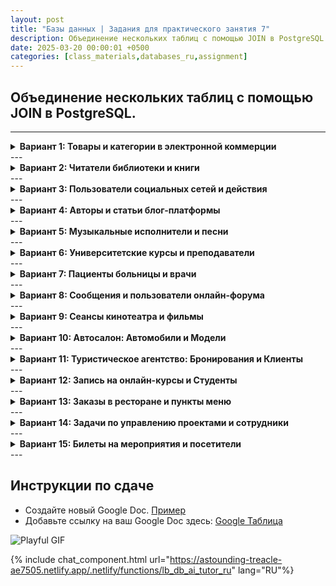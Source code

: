 ```yaml
---
layout: post
title: "Базы данных | Задания для практического занятия 7"
description: Объединение нескольких таблиц с помощью JOIN в PostgreSQL.
date: 2025-03-20 00:00:01 +0500
categories: [class_materials,databases_ru,assignment]
---
```


## Объединение нескольких таблиц с помощью JOIN в PostgreSQL.

---
<details markdown="1">
<summary><strong>Вариант 1: Товары и категории в электронной коммерции</strong></summary>

**Сценарий:** Упрощенная система электронной коммерции должна категоризировать товары.

**Схема базы данных:**

**Таблицы:** `products` (товары), `categories` (категории)

```sql
CREATE TABLE categories (
    category_id SERIAL PRIMARY KEY,
    category_name VARCHAR(50) NOT NULL UNIQUE,
    description TEXT
);

CREATE TABLE products (
    product_id SERIAL PRIMARY KEY,
    product_name VARCHAR(100) NOT NULL,
    price DECIMAL(10, 2),
    category_id INTEGER REFERENCES categories(category_id)
);
```

**Пример данных:**

```sql
INSERT INTO categories (category_name, description) VALUES
('Electronics', 'Electronic devices and gadgets'),  -- Электроника, Электронные устройства и гаджеты
('Books', 'Literary works and publications'), -- Книги, Литературные произведения и публикации
('Clothing', 'Apparel and fashion items'), -- Одежда, Предметы одежды и модные товары
('Home Goods', 'Items for household use'); -- Товары для дома, Предметы для домашнего использования

INSERT INTO products (product_name, price, category_id) VALUES
('Laptop', 1200.00, 1), -- Ноутбук
('Smartphone', 800.00, 1), -- Смартфон
('T-Shirt', 25.00, 3), -- Футболка
('Novel - Mystery', 15.00, 2), -- Роман - Детектив
('Cookbook', 20.00, 2), -- Кулинарная книга
('Jeans', 60.00, 3), -- Джинсы
('Coffee Maker', 45.00, 4), -- Кофеварка
('Tablet', 300.00, 1), -- Планшет
('Pillow', 25.00, 4); -- Подушка
```

**Задания:**

1.  Используя `INNER JOIN`, выведите названия товаров и соответствующие им названия категорий.
2.  Используя `LEFT JOIN`, покажите все категории и названия товаров в каждой категории. Если в категории нет товаров, название товара должно быть `NULL`.
3.  Используя `RIGHT JOIN`, выведите все товары и названия их категорий.  Подумайте, есть ли здесь отличие от `INNER JOIN`, и объясните, почему да или почему нет.
4.  Используя `FULL OUTER JOIN`, объедините категории и товары. Проанализируйте результат и объясните, что этот тип соединения подчеркивает в данном контексте.
5.  Используя `CROSS JOIN`, сгенерируйте все комбинации категорий и товаров.  Объясните сценарий, в котором `CROSS JOIN` мог бы быть полезен здесь.
6.  Используя `INNER JOIN` с предложением `WHERE`, найдите названия и цены товаров в категории 'Electronics' (Электроника).
7.  Используя `LEFT JOIN` и предложение `WHERE`, покажите все категории и названия товаров, но только для товаров, цена которых превышает 50 долларов. Если в категории нет таких товаров, покажите `NULL`.
8.  Используя `INNER JOIN`, найдите названия товаров и названия категорий, упорядочив результат по цене товара в порядке убывания.
9.  Используя `LEFT JOIN`, подсчитайте количество товаров в каждой категории. Отобразите название категории и количество. (Подсказка: вам может потребоваться использовать агрегатные функции и `GROUP BY` после соединения).
10. Используя `RIGHT JOIN`, выведите список всех товаров и названий их категорий, включая товары, которые могут быть не назначены ни одной категории (предполагая, что вы добавите такие данные). Если у товара нет категории, укажите название категории как 'Uncategorized' (Некатегоризированный). (Для этой задачи вам может потребоваться немного изменить данные, чтобы включить товар без категории, чтобы `RIGHT JOIN` явно отличался от `INNER JOIN`).
</details>
---
<details markdown="1">
<summary><strong>Вариант 2: Читатели библиотеки и книги</strong></summary>

**Сценарий:** Библиотечная система отслеживает читателей и книги, которые им интересны (список желаний).

**Схема базы данных:**

**Таблицы:** `patrons` (читатели), `wishlist_books` (список желаемых книг)

```sql
CREATE TABLE patrons (
    patron_id SERIAL PRIMARY KEY,
    patron_name VARCHAR(100) NOT NULL,
    library_card_number VARCHAR(20) UNIQUE,
    city VARCHAR(50)
);

CREATE TABLE wishlist_books (
    wishlist_id SERIAL PRIMARY KEY,
    patron_id INTEGER REFERENCES patrons(patron_id),
    book_title VARCHAR(150) NOT NULL,
    author VARCHAR(100)
);
```

**Пример данных:**

```sql
INSERT INTO patrons (patron_name, library_card_number, city) VALUES
('Alice Reader', 'LC123', 'New York'), -- Алиса Ридер
('Bob PageTurner', 'LC456', 'Los Angeles'), -- Боб ПейджТёрнер
('Charlie Bookworm', 'LC789', 'Chicago'), -- Чарли Букворм
('Diana LibraryFan', 'LC101', 'Houston'), -- Диана ЛайбрариФан
('Eve Novelist', 'LC112', 'New York'), -- Ева Новелист
('Frank Fictional', 'LC131', 'Los Angeles'); -- Фрэнк Фикшнал

INSERT INTO wishlist_books (patron_id, book_title, author) VALUES
(1, 'The Secret Garden', 'Frances Hodgson Burnett'), -- Таинственный сад
(2, 'Pride and Prejudice', 'Jane Austen'), -- Гордость и предубеждение
(1, 'To Kill a Mockingbird', 'Harper Lee'), -- Убить пересмешника
(3, '1984', 'George Orwell'), -- 1984
(4, 'The Great Gatsby', 'F. Scott Fitzgerald'), -- Великий Гэтсби
(2, 'Jane Eyre', 'Charlotte Brontë'), -- Джейн Эйр
(5, 'Moby Dick', 'Herman Melville'), -- Моби Дик
(6, 'Little Women', 'Louisa May Alcott'); -- Маленькие женщины
```

**Задания:**

1.  Используя `INNER JOIN`, получите список имен читателей и названий книг в их списках желаний.
2.  Используя `LEFT JOIN`, покажите всех читателей и названия книг в их списках желаний. Если у читателя нет книг в списке желаний, название книги должно быть `NULL`.
3.  Используя `RIGHT JOIN`, выведите все книги из списка желаний и имена читателей, которые их пожелали. Есть ли в этом случае практическая разница с `INNER JOIN`? Объясните.
4.  Используя `FULL OUTER JOIN`, объедините читателей и книги из списка желаний. Проанализируйте результат и то, что он представляет.
5.  Используя `CROSS JOIN`, сгенерируйте все комбинации читателей и книг из списка желаний.  Обсудите потенциальные варианты использования `CROSS JOIN` в контексте списка желаний библиотеки.
6.  Используя `INNER JOIN` с предложением `WHERE`, найдите имена читателей и названия книг для книг в списке желаний, автором которых является 'Jane Austen' (Джейн Остин).
7.  Используя `LEFT JOIN` и предложение `WHERE`, покажите всех читателей и названия книг, но только для книг, название которых начинается с 'The' (предлог "The"). Если у читателя нет таких книг, покажите `NULL`.
8.  Используя `INNER JOIN`, найдите имена читателей и названия книг в списке желаний, упорядочив результат по имени читателя в алфавитном порядке.
9.  Используя `LEFT JOIN`, подсчитайте, сколько книг находится в списке желаний каждого читателя. Отобразите имя читателя и количество.
10. Используя `RIGHT JOIN`, выведите список всех книг из списка желаний и имена читателей, включая записи списка желаний, которые могут не иметь соответствующего читателя (предполагая несогласованность данных). Если у книги в списке желаний нет читателя, укажите имя читателя как 'Unknown Patron' (Неизвестный читатель). (Для этой задачи вам может потребоваться немного изменить данные, чтобы включить книгу из списка желаний с несуществующим patron_id, чтобы `RIGHT JOIN` был явно другим).
</details>
---
<details markdown="1">
<summary><strong>Вариант 3: Пользователи социальных сетей и действия</strong></summary>

**Сценарий:** Упрощенная платформа социальных сетей отслеживает пользователей и их действия (лайки).

**Схема базы данных:**

**Таблицы:** `users` (пользователи), `activities` (действия)

```sql
CREATE TABLE users (
    user_id SERIAL PRIMARY KEY,
    username VARCHAR(50) NOT NULL UNIQUE,
    city VARCHAR(50)
);

CREATE TABLE activities (
    activity_id SERIAL PRIMARY KEY,
    user_id INTEGER REFERENCES users(user_id),
    activity_type VARCHAR(50) NOT NULL, -- например, 'post_like', 'comment', 'follow'
    activity_timestamp TIMESTAMP WITHOUT TIME ZONE DEFAULT CURRENT_TIMESTAMP
);
```

**Пример данных:**

```sql
INSERT INTO users (username, city) VALUES
('NetizenNick', 'London'), -- НетизенНик
('SocialSam', 'Paris'), -- СошиалСэм
('OnlineOlivia', 'New York'), -- ОнлайнОливия
('DigitalDan', 'London'), -- ДиджиталДэн
('TechTina', 'San Francisco'), -- ТекТина
('GlobalGreg', 'Tokyo'); -- ГлобалГрег

INSERT INTO activities (user_id, activity_type) VALUES
(1, 'post_like'), -- лайк поста
(2, 'comment'), -- комментарий
(1, 'follow'), -- подписка
(3, 'post_like'), -- лайк поста
(4, 'post_like'), -- лайк поста
(2, 'follow'), -- подписка
(5, 'comment'), -- комментарий
(6, 'post_like'), -- лайк поста
(3, 'follow'); -- подписка
```

**Задания:**

1.  Используя `INNER JOIN`, получите имена пользователей и типы их действий.
2.  Используя `LEFT JOIN`, покажите всех пользователей и типы их действий. Если у пользователя нет действий, тип действия должен быть `NULL`.
3.  Используя `RIGHT JOIN`, выведите все действия и имена пользователей, которые их совершили. Объясните, дает ли `RIGHT JOIN` здесь иную информацию, чем `INNER JOIN`.
4.  Используя `FULL OUTER JOIN`, объедините пользователей и действия. Проанализируйте результат и оцените его значимость для понимания вовлеченности пользователей.
5.  Используя `CROSS JOIN`, сгенерируйте все комбинации пользователей и действий. Обсудите потенциальный, пусть и маловероятный, вариант использования `CROSS JOIN` в анализе активности в социальных сетях.
6.  Используя `INNER JOIN` с предложением `WHERE`, найдите имена пользователей и типы действий для действий типа 'post_like' (лайк поста).
7.  Используя `LEFT JOIN` и предложение `WHERE`, покажите всех пользователей и типы действий, но только для действий, которые произошли за последние 24 часа (вам может потребоваться скорректировать пример данных или использовать функции даты). Если недавних действий нет, покажите `NULL`.
8.  Используя `INNER JOIN`, найдите имена пользователей и типы действий, упорядочив результат по имени пользователя в алфавитном порядке.
9.  Используя `LEFT JOIN`, подсчитайте количество действий для каждого пользователя. Отобразите имя пользователя и количество действий.
10. Используя `RIGHT JOIN`, выведите список всех действий и имен пользователей, включая действия, которые могут быть связаны с несуществующим пользователем (предполагая несогласованность данных). Если у действия нет пользователя, укажите имя пользователя как 'Unknown User' (Неизвестный пользователь). (Для этого вам потребуется вставить действие с несуществующим `user_id`, чтобы `RIGHT JOIN` показал отличный результат).
</details>
---
<details markdown="1">
<summary><strong>Вариант 4: Авторы и статьи блог-платформы</strong></summary>

**Сценарий:** Блог-платформе необходимо управлять авторами и их статьями.

**Схема базы данных:**

**Таблицы:** `authors` (авторы), `articles` (статьи)

```sql
CREATE TABLE authors (
    author_id SERIAL PRIMARY KEY,
    author_name VARCHAR(100) NOT NULL,
    email VARCHAR(100) UNIQUE
);

CREATE TABLE articles (
    article_id SERIAL PRIMARY KEY,
    author_id INTEGER REFERENCES authors(author_id),
    article_title VARCHAR(200) NOT NULL,
    publication_date DATE NOT NULL
);
```

**Пример данных:**

```sql
INSERT INTO authors (author_name, email) VALUES
('Jane Doe', 'jane.doe@example.com'), -- Джейн Доу
('John Smith', 'john.smith@example.com'), -- Джон Смит
('Emily White', 'emily.white@example.com'), -- Эмили Уайт
('David Green', 'david.green@example.com'), -- Дэвид Грин
('Sophia Black', 'sophia.black@example.com'), -- София Блэк
('Oliver Brown', 'oliver.brown@example.com'); -- Оливер Браун

INSERT INTO articles (author_id, article_title, publication_date) VALUES
(1, 'The Future of Technology', '2024-08-01'), -- Будущее технологий
(2, 'Cooking at Home', '2024-08-05'), -- Готовим дома
(1, 'Travel in Europe', '2024-08-10'), -- Путешествия по Европе
(3, 'Gardening Tips', '2024-08-15'), -- Советы по садоводству
(4, 'Financial Planning', '2024-08-20'), -- Финансовое планирование
(2, 'Baking Desserts', '2024-08-25'), -- Выпечка десертов
(5, 'Photography Basics', '2024-08-30'), -- Основы фотографии
(6, 'Writing a Novel', '2024-09-05'); -- Как написать роман
```

**Задания:**

1.  Используя `INNER JOIN`, получите список имен авторов и названий их статей.
2.  Используя `LEFT JOIN`, покажите всех авторов и названия их статей. Если у автора нет статей, название статьи должно быть `NULL`.
3.  Используя `RIGHT JOIN`, выведите все статьи и имена их авторов. Объясните, предоставляет ли `RIGHT JOIN` другую информацию, чем `INNER JOIN`, в этом сценарии.
4.  Используя `FULL OUTER JOIN`, объедините авторов и статьи. Проанализируйте результат и подумайте, когда `FULL OUTER JOIN` может быть полезен при управлении блогом.
5.  Используя `CROSS JOIN`, сгенерируйте все комбинации авторов и статей. Обсудите потенциальный вариант использования `CROSS JOIN` в контексте блог-платформы.
6.  Используя `INNER JOIN` с предложением `WHERE`, найдите имена авторов и названия статей, опубликованных в августе 2024 года.
7.  Используя `LEFT JOIN` и предложение `WHERE`, покажите всех авторов и названия статей, но только для статей, содержащих слово 'Cooking' (готовка). Если у автора нет таких статей, покажите NULL.
8.  Используя `INNER JOIN`, найдите имена авторов и названия статей, упорядочив результат по дате публикации в порядке возрастания.
9.  Используя `LEFT JOIN`, подсчитайте количество статей, написанных каждым автором. Отобразите имя автора и количество статей.
10. Используя `RIGHT JOIN`, выведите список всех статей и имен авторов, включая статьи, которые могут быть связаны с несуществующим автором (предполагая повреждение данных). Если у статьи нет автора, укажите имя автора как 'Unknown Author' (Неизвестный автор). (Для этого вставьте статью с несуществующим `author_id`, чтобы `RIGHT JOIN` продемонстрировал свое уникальное поведение).
</details>
---
<details markdown="1">
<summary><strong>Вариант 5: Музыкальные исполнители и песни</strong></summary>

**Сценарий:** Сервису потоковой передачи музыки необходимо управлять исполнителями и их песнями.

**Схема базы данных:**

**Таблицы:** `artists` (исполнители), `songs` (песни)

```sql
CREATE TABLE artists (
    artist_id SERIAL PRIMARY KEY,
    artist_name VARCHAR(100) NOT NULL UNIQUE,
    genre VARCHAR(50)
);

CREATE TABLE songs (
    song_id SERIAL PRIMARY KEY,
    artist_id INTEGER REFERENCES artists(artist_id),
    song_title VARCHAR(150) NOT NULL,
    duration_seconds INTEGER
);
```

**Пример данных:**

```sql
INSERT INTO artists (artist_name, genre) VALUES
('Rock Legends', 'Rock'), -- Рок-легенды
('Pop Sensation', 'Pop'), -- Поп-сенсация
('Jazz Virtuosos', 'Jazz'), -- Джазовые виртуозы
('Blues Masters', 'Blues'), -- Блюз-мастера
('Classical Harmony', 'Classical'), -- Классическая гармония
('Indie Vibes', 'Indie'); -- Инди-настроение

INSERT INTO songs (artist_id, song_title, duration_seconds) VALUES
(1, 'Stairway to Heaven', 480), -- Лестница в небеса
(2, 'Happy Tune', 240), -- Веселая мелодия
(1, 'Rock Anthem', 300), -- Рок-гимн
(3, 'Smooth Jazz', 360), -- Смус-джаз
(2, 'Pop Ballad', 270), -- Поп-баллада
(4, 'Blues Solo', 390), -- Блюзовое соло
(5, 'Symphony No. 5', 600), -- Симфония №5
(6, 'Indie Track', 210); -- Инди-трек
```

**Задания:**

1.  Используя `INNER JOIN`, получите список имен исполнителей и названий их песен.
2.  Используя `LEFT JOIN`, покажите всех исполнителей и названия их песен. Если у исполнителя нет песен, название песни должно быть `NULL`.
3.  Используя `RIGHT JOIN`, выведите все песни и имена исполнителей, которые их исполнили. Есть ли здесь практическая разница между `RIGHT JOIN` и `INNER JOIN`? Объясните.
4.  Используя `FULL OUTER JOIN`, объедините исполнителей и песни. Проанализируйте результат и подумайте, когда `FULL OUTER JOIN` может быть полезен при управлении музыкальной базой данных.
5.  Используя `CROSS JOIN`, сгенерируйте все комбинации исполнителей и песен. Обсудите потенциальный вариант использования `CROSS JOIN` в контексте сервиса потоковой передачи музыки.
6.  Используя `INNER JOIN` с предложением `WHERE`, найдите имена исполнителей и названия песен, продолжительность которых превышает 300 секунд.
7.  Используя `LEFT JOIN` и предложение `WHERE`, покажите всех исполнителей и названия песен, но только для песен в жанре 'Pop' (Вам нужно будет так же присоединить и жанр исполнителя, или же подправить схему данных). Для исполнителей без поп-песен покажите NULL.
8.  Используя `INNER JOIN`, найдите имена исполнителей и названия песен, упорядочив результат по продолжительности песни в порядке убывания.
9.  Используя `LEFT JOIN`, подсчитайте количество песен для каждого исполнителя. Отобразите имя исполнителя и количество песен.
10. Используя `RIGHT JOIN`, выведите список всех песен и имен исполнителей, включая песни, которые могут быть связаны с несуществующим исполнителем (из-за ошибки ввода данных). Если у песни нет исполнителя, укажите имя исполнителя как 'Unknown Artist' (Неизвестный исполнитель).  (Для этого вставьте песню с несуществующим `artist_id`, чтобы `RIGHT JOIN` выделил свое поведение).
</details>
---
<details markdown="1">
<summary><strong>Вариант 6: Университетские курсы и преподаватели</strong></summary>

**Сценарий:** Базе данных университета необходимо управлять курсами и преподавателями, которые их ведут.

**Схема базы данных:**

**Таблицы:** `instructors` (преподаватели), `courses` (курсы)

```sql
CREATE TABLE instructors (
    instructor_id SERIAL PRIMARY KEY,
    instructor_name VARCHAR(100) NOT NULL,
    department VARCHAR(100)
);

CREATE TABLE courses (
    course_id SERIAL PRIMARY KEY,
    course_name VARCHAR(150) NOT NULL,
    credits INTEGER,
    instructor_id INTEGER REFERENCES instructors(instructor_id)
);
```

**Пример данных:**

```sql
INSERT INTO instructors (instructor_name, department) VALUES
('Dr. Smith', 'Computer Science'), -- Др. Смит, Информатика
('Prof. Jones', 'Mathematics'), -- Проф. Джонс, Математика
('Dr. Williams', 'Physics'), -- Др. Уильямс, Физика
('Prof. Brown', 'History'), -- Проф. Браун, История
('Dr. Davis', 'English'), -- Др. Дэвис, Английский язык
('Prof. Miller', 'Biology'); -- Проф. Миллер, Биология

INSERT INTO courses (course_name, credits, instructor_id) VALUES
('Intro to CS', 3, 1), -- Введение в информатику
('Calculus II', 4, 2), -- Математический анализ II
('Quantum Physics', 3, 3), -- Квантовая физика
('American History', 3, 4), -- История Америки
('Shakespearean Lit', 3, 5), -- Литература Шекспира
('Genetics 101', 4, 6), -- Генетика 101
('Data Structures', 4, 1), -- Структуры данных
('Linear Algebra', 3, 2); -- Линейная алгебра
```

**Задания:**

1.  Используя `INNER JOIN`, получите список имен преподавателей и названия курсов, которые они ведут.
2.  Используя `LEFT JOIN`, покажите всех преподавателей и названия курсов, которые они ведут. Если преподаватель не ведет никаких курсов, название курса должно быть `NULL`.
3.  Используя `RIGHT JOIN`, выведите все курсы и имена преподавателей, которые их ведут. Объясните, показывает ли `RIGHT JOIN` другую информацию, чем `INNER JOIN`, здесь.
4.  Используя `FULL OUTER JOIN`, объедините преподавателей и курсы. Проанализируйте результат и подумайте, когда `FULL OUTER JOIN` может быть полезен при управлении университетскими курсами.
5.  Используя `CROSS JOIN`, сгенерируйте все комбинации преподавателей и курсов. Обсудите потенциальный, пусть и нереалистичный, вариант использования `CROSS JOIN` в университетском контексте.
6.  Используя `INNER JOIN` с предложением `WHERE`, найдите имена преподавателей и названия курсов для курсов с 4 кредитами.
7.  Используя `LEFT JOIN` и предложение `WHERE`, покажите всех преподавателей и названия курсов, но только для курсов, предлагаемых на кафедре 'Mathematics' (Математика) (вам может потребоваться присоединить кафедру преподавателя или изменить схему).  Для преподавателей не с кафедры математики покажите NULL.
8.  Используя `INNER JOIN`, найдите имена преподавателей и названия курсов, упорядочив результат по количеству кредитов курса в порядке убывания.
9.  Используя `LEFT JOIN`, подсчитайте количество курсов, которые ведет каждый преподаватель. Отобразите имя преподавателя и количество курсов.
10. Используя `RIGHT JOIN`, выведите список всех курсов и имен преподавателей, включая курсы, которые могут быть связаны с несуществующим преподавателем (из-за ошибки в базе данных). Если у курса нет преподавателя, укажите имя преподавателя как 'Unassigned Instructor' (Неназначенный преподаватель). (Для этого вставьте курс с несуществующим `instructor_id`, чтобы `RIGHT JOIN` продемонстрировал свою функцию).
</details>
---
<details markdown="1">
<summary><strong>Вариант 7: Пациенты больницы и врачи</strong></summary>

**Сценарий:** База данных больницы отслеживает пациентов и назначенных им врачей.

**Схема базы данных:**

**Таблицы:** `doctors` (врачи), `patients` (пациенты)

```sql
CREATE TABLE doctors (
    doctor_id SERIAL PRIMARY KEY,
    doctor_name VARCHAR(100) NOT NULL,
    specialization VARCHAR(50)
);

CREATE TABLE patients (
    patient_id SERIAL PRIMARY KEY,
    patient_name VARCHAR(100) NOT NULL,
    diagnosis VARCHAR(100),
    doctor_id INTEGER REFERENCES doctors(doctor_id)
);
```

**Пример данных:**

```sql
INSERT INTO doctors (doctor_name, specialization) VALUES
('Dr. Aisha Khan', 'Cardiology'), -- Доктор Аиша Хан, Кардиология
('Dr. Ben Carter', 'Oncology'), -- Доктор Бен Картер, Онкология
('Dr. Chloe Davis', 'Pediatrics'), -- Доктор Хлоя Дэвис, Педиатрия
('Dr. David Lee', 'Neurology'), -- Доктор Дэвид Ли, Неврология
('Dr. Emily Foster', 'Dermatology'), -- Доктор Эмили Фостер, Дерматология
('Dr. Frank Green', 'Orthopedics'); -- Доктор Фрэнк Грин, Ортопедия

INSERT INTO patients (patient_name, diagnosis, doctor_id) VALUES
('Patient Alpha', 'Hypertension', 1), -- Пациент Альфа, Гипертония
('Patient Beta', 'Leukemia', 2), -- Пациент Бета, Лейкемия
('Patient Gamma', 'Asthma', 3), -- Пациент Гамма, Астма
('Patient Delta', 'Migraine', 4), -- Пациент Дельта, Мигрень
('Patient Epsilon', 'Eczema', 5), -- Пациент Эпсилон, Экзема
('Patient Zeta', 'Fractured Femur', 6), -- Пациент Зета, Перелом бедренной кости
('Patient Eta', 'Arrhythmia', 1), -- Пациент Эта, Аритмия
('Patient Theta', 'Melanoma', 2); -- Пациент Тета, Меланома
```

**Задания:**

1.  Используя `INNER JOIN`, выведите имена пациентов и имена назначенных им врачей.
2.  Используя `LEFT JOIN`, покажите всех врачей и пациентов, которым они назначены. Если у врача нет пациентов, имя пациента должно быть `NULL`.
3.  Используя `RIGHT JOIN`, выведите всех пациентов и имена их врачей. Объясните, предлагает ли `RIGHT JOIN` иную информацию, чем `INNER JOIN`, в этом контексте.
4.  Используя `FULL OUTER JOIN`, объедините врачей и пациентов. Проанализируйте результат и подумайте, когда `FULL OUTER JOIN` актуален в управлении больницей.
5.  Используя `CROSS JOIN`, сгенерируйте все комбинации врачей и пациентов.  Обсудите сценарий, в котором `CROSS JOIN` мог бы быть гипотетически полезен в больничном контексте.
6.  Используя `INNER JOIN` с предложением `WHERE`, найдите имена пациентов и имена врачей для пациентов с диагнозом 'Cancer' (Рак) (скорректируйте названия диагнозов в соответствии с примерами данных, например, 'Leukemia', 'Melanoma').
7.  Используя `LEFT JOIN` и предложение `WHERE`, покажите всех врачей и имена пациентов, но только для пациентов с диагнозом 'Hypertension' (Гипертония). Если у врача нет таких пациентов, покажите `NULL`.
8.  Используя `INNER JOIN`, найдите имена пациентов и имена врачей, упорядочив результат по имени врача в алфавитном порядке.
9.  Используя `LEFT JOIN`, подсчитайте количество пациентов, назначенных каждому врачу. Отобразите имя врача и количество пациентов.
10. Используя `RIGHT JOIN`, выведите список всех пациентов и имен врачей, включая пациентов, которые могут быть связаны с несуществующим врачом (из-за ошибок ввода данных). Если у пациента нет врача, укажите имя врача как 'Unassigned Doctor' (Неназначенный врач). (Для этого вставьте пациента с несуществующим `doctor_id`, чтобы `RIGHT JOIN` продемонстрировал свой вариант использования).
</details>
---
<details markdown="1">
<summary><strong>Вариант 8: Сообщения и пользователи онлайн-форума</strong></summary>

**Сценарий:** База данных онлайн-форума отслеживает пользователей и созданные ими сообщения.

**Схема базы данных:**

**Таблицы:** `forum_users` (пользователи форума), `forum_posts` (сообщения форума)

```sql
CREATE TABLE forum_users (
    user_id SERIAL PRIMARY KEY,
    username VARCHAR(50) NOT NULL UNIQUE,
    join_date DATE
);

CREATE TABLE forum_posts (
    post_id SERIAL PRIMARY KEY,
    user_id INTEGER REFERENCES forum_users(user_id),
    post_title VARCHAR(200) NOT NULL,
    post_date DATE
);
```

**Пример данных:**

```sql
INSERT INTO forum_users (username, join_date) VALUES
('CodeCrusader', '2024-01-15'), -- КодКрусейдер
('DataNinja', '2024-02-20'), -- ДатаНиндзя
('SQLSamurai', '2024-03-10'), -- SQLСамурай
('WebWizard', '2024-04-05'), -- ВебВизард
('CyberPunk', '2024-05-22'), -- КиберПанк
('DebugDude', '2024-06-30'); -- ДебагДюд

INSERT INTO forum_posts (user_id, post_title, post_date) VALUES
(1, 'Introduction to SQL JOINs', '2024-07-01'), -- Введение в SQL JOIN
(2, 'Database Normalization Guide', '2024-07-05'), -- Руководство по нормализации баз данных
(1, 'Advanced PostgreSQL Features', '2024-07-10'), -- Расширенные возможности PostgreSQL
(3, 'Query Optimization Techniques', '2024-07-15'), -- Методы оптимизации запросов
(4, 'Frontend vs Backend Databases', '2024-07-20'), -- Фронтенд и бэкенд базы данных
(2, 'NoSQL vs SQL Databases', '2024-07-25'), -- NoSQL против SQL баз данных
(5, 'Cybersecurity in Databases', '2024-07-30'), -- Кибербезопасность в базах данных
(6, 'Troubleshooting Common SQL Errors', '2024-08-05'); -- Устранение распространенных ошибок SQL
```

**Задания:**

1.  Используя `INNER JOIN`, получите имена пользователей и названия их сообщений на форуме.
2.  Используя `LEFT JOIN`, покажите всех пользователей форума и названия их сообщений. Если у пользователя нет сообщений, название сообщения должно быть `NULL`.
3.  Используя `RIGHT JOIN`, выведите все сообщения форума и имена пользователей, которые их создали.  Объясните, функционально ли `RIGHT JOIN` отличается от `INNER JOIN` в этом сценарии.
4.  Используя `FULL OUTER JOIN`, объедините пользователей форума и сообщения форума. Проанализируйте результат и рассмотрите использование `FULL OUTER JOIN` в аналитике форума.
5.  Используя `CROSS JOIN`, сгенерируйте все комбинации пользователей форума и сообщений форума. Обсудите гипотетический сценарий, в котором `CROSS JOIN` можно было бы использовать для анализа форума.
6.  Используя `INNER JOIN` с предложением `WHERE`, найдите имена пользователей и названия сообщений для сообщений, созданных в июле 2024 года.
7.  Используя `LEFT JOIN` и предложение `WHERE`, покажите всех пользователей форума и названия сообщений, но только для сообщений, содержащих слово 'Database' (База данных). Если у пользователя нет таких сообщений, покажите `NULL`.
8.  Используя `INNER JOIN`, найдите имена пользователей и названия сообщений, упорядочив результат по дате сообщения в порядке возрастания.
9.  Используя `LEFT JOIN`, подсчитайте количество сообщений, созданных каждым пользователем форума. Отобразите имя пользователя и количество сообщений.
10. Используя `RIGHT JOIN`, выведите список всех сообщений форума и имен пользователей, включая сообщения, которые могут быть связаны с несуществующим пользователем (из-за проблем с миграцией данных). Если у сообщения нет пользователя, укажите имя пользователя как 'Unknown User' (Неизвестный пользователь). (Для этого вставьте сообщение с несуществующим `user_id`, чтобы `RIGHT JOIN` продемонстрировал свое поведение).
</details>
---
<details markdown="1">
<summary><strong>Вариант 9: Сеансы кинотеатра и фильмы</strong></summary>

**Сценарий:** База данных кинотеатра управляет фильмами и расписанием их сеансов.

**Схема базы данных:**

**Таблицы:** `movies` (фильмы), `screenings` (сеансы)

```sql
CREATE TABLE movies (
    movie_id SERIAL PRIMARY KEY,
    movie_title VARCHAR(100) NOT NULL,
    genre VARCHAR(50)
);

CREATE TABLE screenings (
    screening_id SERIAL PRIMARY KEY,
    movie_id INTEGER REFERENCES movies(movie_id),
    screening_time TIMESTAMP WITHOUT TIME ZONE,
    room_number INTEGER
);
```

**Пример данных:**

```sql
INSERT INTO movies (movie_title, genre) VALUES
('Action Hero', 'Action'), -- Герой боевиков, Боевик
('Comedy Club', 'Comedy'), -- Комедийный клуб, Комедия
('Drama Queen', 'Drama'), -- Королева драмы, Драма
('Sci-Fi Saga', 'Science Fiction'), -- Научно-фантастическая сага, Научная фантастика
('Thriller Night', 'Thriller'), -- Вечер триллеров, Триллер
('Animated Adventure', 'Animation'); -- Анимационное приключение, Анимация

INSERT INTO screenings (movie_id, screening_time, room_number) VALUES
(1, '2024-09-10 14:00:00', 1), --  14:00
(2, '2024-09-10 16:30:00', 2), --  16:30
(1, '2024-09-10 19:00:00', 1), --  19:00
(3, '2024-09-11 15:00:00', 3), --  15:00
(4, '2024-09-11 18:00:00', 4), --  18:00
(2, '2024-09-11 21:00:00', 2), --  21:00
(5, '2024-09-12 13:30:00', 5), --  13:30
(6, '2024-09-12 17:00:00', 6); --  17:00
```

**Задания:**

1.  Используя `INNER JOIN`, получите названия фильмов и время их сеансов.
2.  Используя `LEFT JOIN`, покажите все фильмы и время их сеансов. Если у фильма нет сеансов, время сеанса должно быть `NULL`.
3.  Используя `RIGHT JOIN`, выведите все сеансы и названия фильмов, которые на них показываются. Объясните, предоставляет ли `RIGHT JOIN` уникальную информацию по сравнению с `INNER JOIN` в этом контексте.
4.  Используя `FULL OUTER JOIN`, объедините фильмы и сеансы. Проанализируйте результат и рассмотрите полезность `FULL OUTER JOIN` в управлении кинотеатром.
5.  Используя `CROSS JOIN`, сгенерируйте все комбинации фильмов и сеансов.  Обсудите гипотетическое использование `CROSS JOIN` в работе кинотеатра, даже если это непрактично.
6.  Используя `INNER JOIN` с предложением `WHERE`, найдите названия фильмов и время сеансов для сеансов в зале номер 1.
7.  Используя `LEFT JOIN` и предложение `WHERE`, покажите все фильмы и время сеансов, но только для сеансов '2024-09-10'. Если у фильма нет сеансов в этот день, покажите `NULL`.
8.  Используя `INNER JOIN`, найдите названия фильмов и время сеансов, упорядочив результат по времени сеанса в порядке возрастания.
9.  Используя `LEFT JOIN`, подсчитайте количество сеансов для каждого фильма. Отобразите название фильма и количество сеансов.
10. Используя `RIGHT JOIN`, выведите список всех сеансов и названий фильмов, включая сеансы, которые могут быть связаны с несуществующим фильмом (из-за ошибок в расписании). Если у сеанса нет фильма, укажите название фильма как 'Movie Not Found' (Фильм не найден). (Для этого вставьте сеанс с несуществующим `movie_id`, чтобы `RIGHT JOIN` продемонстрировал свою функцию).
</details>
---
<details markdown="1">
<summary><strong>Вариант 10: Автосалон: Автомобили и Модели</strong></summary>

**Сценарий:** База данных автосалона отслеживает автомобили в наличии и информацию об их моделях.

**Схема базы данных:**

**Таблицы:** `car_models` (модели автомобилей), `cars` (автомобили)

```sql
CREATE TABLE car_models (
    model_id SERIAL PRIMARY KEY,
    model_name VARCHAR(50) NOT NULL UNIQUE,
    manufacturer VARCHAR(50)
);

CREATE TABLE cars (
    car_id SERIAL PRIMARY KEY,
    model_id INTEGER REFERENCES car_models(model_id),
    vin_number VARCHAR(50) UNIQUE,
    color VARCHAR(20)
);
```

**Пример данных:**

```sql
INSERT INTO car_models (model_name, manufacturer) VALUES
('Sedan X', 'AutoCorp'), -- Седан X
('SUV Max', 'Family Motors'), -- Внедорожник Max
('Sporty Z', 'Speedy Cars'), -- Спортивный Z
('Truck XL', 'Haul Trucks'), -- Грузовик XL
('Mini M', 'City Auto'), -- Мини M
('Convertible C', 'Open Road'); -- Кабриолет C

INSERT INTO cars (model_id, vin_number, color) VALUES
(1, 'VIN001', 'Red'), -- Красный
(2, 'VIN002', 'Blue'), -- Синий
(1, 'VIN003', 'Silver'), -- Серебристый
(3, 'VIN004', 'Black'), -- Черный
(4, 'VIN005', 'White'), -- Белый
(2, 'VIN006', 'Green'), -- Зеленый
(5, 'VIN007', 'Yellow'), -- Желтый
(6, 'VIN008', 'Orange'); -- Оранжевый
```

**Задания:**

1.  Используя `INNER JOIN`, получите VIN-номера автомобилей и названия их моделей.
2.  Используя `LEFT JOIN`, покажите все модели автомобилей и VIN-номера автомобилей каждой модели, имеющихся в наличии. Если у модели нет автомобилей в наличии, VIN-номер должен быть `NULL`.
3.  Используя `RIGHT JOIN`, выведите все автомобили и названия их моделей. Есть ли практическая разница между `RIGHT JOIN` и `INNER JOIN` в этом случае? Объясните.
4.  Используя `FULL OUTER JOIN`, объедините модели автомобилей и автомобили. Проанализируйте результат и подумайте, когда `FULL OUTER JOIN` может быть полезен в управлении запасами автосалона.
5.  Используя `CROSS JOIN`, сгенерируйте все комбинации моделей автомобилей и автомобилей. Обсудите сценарий, в котором `CROSS JOIN` может быть использован в анализе автосалона, даже если это нетрадиционно.
6.  Используя `INNER JOIN` с предложением `WHERE`, найдите VIN-номера и названия моделей автомобилей, которые имеют цвет 'Red' (Красный).
7.  Используя `LEFT JOIN` и предложение `WHERE`, покажите все модели автомобилей и VIN-номера автомобилей, но только для автомобилей, произведенных компанией 'AutoCorp'. Если модель не произведена AutoCorp, покажите `NULL`.
8.  Используя `INNER JOIN`, найдите VIN-номера автомобилей и названия моделей, упорядочив результат по названию модели в алфавитном порядке.
9.  Используя `LEFT JOIN`, подсчитайте количество автомобилей в наличии для каждой модели. Отобразите название модели и количество автомобилей.
10. Используя `RIGHT JOIN`, выведите список всех автомобилей и названий моделей, включая автомобили, которые могут быть связаны с несуществующей моделью автомобиля (из-за ошибки ввода данных). Если у автомобиля нет модели, укажите название модели как 'Unknown Model' (Неизвестная модель). (Для этого вставьте автомобиль с несуществующим `model_id`, чтобы `RIGHT JOIN` продемонстрировал свою функцию).
</details>
---
<details markdown="1">
<summary><strong>Вариант 11: Туристическое агентство: Бронирования и Клиенты</strong></summary>

**Сценарий:** База данных туристического агентства отслеживает бронирования клиентов для различных поездок.

**Схема базы данных:**

**Таблицы:** `customers` (клиенты), `bookings` (бронирования)

```sql
CREATE TABLE customers (
    customer_id SERIAL PRIMARY KEY,
    customer_name VARCHAR(100) NOT NULL,
    email VARCHAR(100) UNIQUE,
    phone_number VARCHAR(20)
);

CREATE TABLE bookings (
    booking_id SERIAL PRIMARY KEY,
    customer_id INTEGER REFERENCES customers(customer_id),
    trip_destination VARCHAR(100) NOT NULL,
    booking_date DATE
);
```

**Пример данных:**

```sql
INSERT INTO customers (customer_name, email, phone_number) VALUES
('Alice Wonderland', 'alice@example.com', '123-456-7890'), -- Алиса Уандерленд
('Bob The Builder', 'bob@example.com', '987-654-3210'), -- Боб Строитель
('Charlie Chaplin', 'charlie@example.com', '111-222-3333'), -- Чарли Чаплин
('Diana Prince', 'diana@example.com', '444-555-6666'), -- Диана Принс
('Eve Harrington', 'eve@example.com', '777-888-9999'), -- Ева Харрингтон
('Frank Sinatra', 'frank@example.com', '101-202-3030'); -- Фрэнк Синатра

INSERT INTO bookings (customer_id, trip_destination, booking_date) VALUES
(1, 'Paris', '2024-09-01'), -- Париж
(2, 'Rome', '2024-09-05'), -- Рим
(1, 'Tokyo', '2024-09-10'), -- Токио
(3, 'London', '2024-09-15'), -- Лондон
(4, 'New York', '2024-09-20'), -- Нью-Йорк
(2, 'Barcelona', '2024-09-25'), -- Барселона
(5, 'Sydney', '2024-09-30'), -- Сидней
(6, 'Cairo', '2024-10-05'); -- Каир
```

**Задания:**

1.  Используя `INNER JOIN`, получите имена клиентов и пункты назначения их поездок.
2.  Используя `LEFT JOIN`, покажите всех клиентов и забронированные ими пункты назначения поездок. Если у клиента нет бронирований, пункт назначения поездки должен быть `NULL`.
3.  Используя `RIGHT JOIN`, выведите все бронирования и имена клиентов, которые их сделали. Есть ли здесь практическая разница между `RIGHT JOIN` и `INNER JOIN`? Объясните.
4.  Используя `FULL OUTER JOIN`, объедините клиентов и бронирования. Проанализируйте результат и подумайте, когда `FULL OUTER JOIN` может быть полезен в работе туристического агентства.
5.  Используя `CROSS JOIN`, сгенерируйте все комбинации клиентов и бронирований. Обсудите гипотетическое использование `CROSS JOIN` в анализе туристического агентства.
6.  Используя `INNER JOIN` с предложением `WHERE`, найдите имена клиентов и пункты назначения для поездок в 'Paris' (Париж).
7.  Используя `LEFT JOIN` и предложение `WHERE`, покажите всех клиентов и пункты назначения поездок, но только для бронирований, сделанных в сентябре 2024 года. Если у клиента нет таких бронирований, покажите `NULL`.
8.  Используя `INNER JOIN`, найдите имена клиентов и пункты назначения поездок, упорядочив результат по дате бронирования в порядке возрастания.
9.  Используя `LEFT JOIN`, подсчитайте количество бронирований, сделанных каждым клиентом. Отобразите имя клиента и количество бронирований.
10. Используя `RIGHT JOIN`, выведите список всех бронирований и имен клиентов, включая бронирования, которые могут быть связаны с несуществующим клиентом (из-за ошибки ввода данных). Если у бронирования нет клиента, укажите имя клиента как 'Unknown Customer' (Неизвестный клиент). (Для этого вставьте бронирование с несуществующим `customer_id`, чтобы продемонстрировать поведение `RIGHT JOIN`).
</details>
---
<details markdown="1">
<summary><strong>Вариант 12: Запись на онлайн-курсы и Студенты</strong></summary>

**Сценарий:** База данных платформы онлайн-обучения отслеживает записи студентов на курсы.

**Схема базы данных:**

**Таблицы:** `online_students` (онлайн-студенты), `course_enrollments` (записи на курсы)

```sql
CREATE TABLE online_students (
    student_id SERIAL PRIMARY KEY,
    student_name VARCHAR(100) NOT NULL,
    email VARCHAR(100) UNIQUE
);

CREATE TABLE course_enrollments (
    enrollment_id SERIAL PRIMARY KEY,
    student_id INTEGER REFERENCES online_students(student_id),
    course_title VARCHAR(150) NOT NULL,
    enrollment_date DATE
);
```

**Пример данных:**

```sql
INSERT INTO online_students (student_name, email) VALUES
('Anna Learner', 'anna@learn.com'), -- Анна Лернер
('Ben Study', 'ben@study.edu'), -- Бен Стади
('Cathy Online', 'cathy@online.org'), -- Кэти Онлайн
('David Course', 'david@course.net'), -- Дэвид Курс
('Emily Class', 'emily@class.info'), -- Эмили Класс
('Frank Virtual', 'frank@virtual.com'); -- Фрэнк Виртуал

INSERT INTO course_enrollments (student_id, course_title, enrollment_date) VALUES
(1, 'Web Development Basics', '2024-08-15'), -- Основы веб-разработки
(2, 'Data Science Fundamentals', '2024-08-20'), -- Основы науки о данных
(1, 'Advanced JavaScript', '2024-08-25'), -- Продвинутый JavaScript
(3, 'Python for Beginners', '2024-08-30'), -- Python для начинающих
(4, 'Machine Learning Intro', '2024-09-01'), -- Введение в машинное обучение
(2, 'SQL for Data Analysis', '2024-09-05'), -- SQL для анализа данных
(5, 'Cloud Computing Essentials', '2024-09-10'), -- Основы облачных вычислений
(6, 'Cybersecurity Awareness', '2024-09-15'); -- Осведомленность о кибербезопасности
```

**Задания:**

1.  Используя `INNER JOIN`, получите имена студентов и названия курсов, на которые они записаны.
2.  Используя `LEFT JOIN`, покажите всех онлайн-студентов и курсы, на которые они записаны. Если студент не записан ни на один курс, название курса должно быть `NULL`.
3.  Используя `RIGHT JOIN`, выведите все записи на курсы и имена зачисленных студентов. Объясните, предоставляет ли `RIGHT JOIN` здесь иную информацию, чем `INNER JOIN`.
4.  Используя `FULL OUTER JOIN`, объедините онлайн-студентов и записи на курсы. Проанализируйте результат и подумайте, когда `FULL OUTER JOIN` может быть полезен при управлении платформами онлайн-обучения.
5.  Используя `CROSS JOIN`, сгенерируйте все комбинации онлайн-студентов и записей на курсы. Обсудите гипотетический сценарий, в котором `CROSS JOIN` можно было бы использовать в анализе онлайн-образования.
6.  Используя `INNER JOIN` с предложением `WHERE`, найдите имена студентов и названия курсов для записей на курс 'Data Science Fundamentals' (Основы науки о данных).
7.  Используя `LEFT JOIN` и предложение `WHERE`, покажите всех онлайн-студентов и названия курсов, но только для курсов, на которые были записаны в августе 2024 года. Если у студента нет таких записей, покажите `NULL`.
8.  Используя `INNER JOIN`, найдите имена студентов и названия курсов, упорядочив результат по названию курса в алфавитном порядке.
9.  Используя `LEFT JOIN`, подсчитайте количество курсов, на которые записан каждый онлайн-студент. Отобразите имя студента и количество курсов.
10. Используя `RIGHT JOIN`, выведите список всех записей на курсы и имен студентов, включая записи, которые могут быть связаны с несуществующим студентом (из-за проблем с синхронизацией данных). Если у записи нет студента, укажите имя студента как 'Student Not Found' (Студент не найден). (Для этого вставьте запись на курс с несуществующим `student_id`, чтобы продемонстрировать функцию `RIGHT JOIN`).
</details>
---
<details markdown="1">
<summary><strong>Вариант 13: Заказы в ресторане и пункты меню</strong></summary>

**Сценарий:** База данных ресторана отслеживает заказы клиентов и пункты меню, включенные в каждый заказ.

**Схема базы данных:**

**Таблицы:** `menu_items` (пункты меню), `orders` (заказы)

```sql
CREATE TABLE menu_items (
    item_id SERIAL PRIMARY KEY,
    item_name VARCHAR(100) NOT NULL,
    category VARCHAR(50),
    price DECIMAL(5, 2)
);

CREATE TABLE orders (
    order_id SERIAL PRIMARY KEY,
    item_id INTEGER REFERENCES menu_items(item_id),
    order_time TIMESTAMP WITHOUT TIME ZONE DEFAULT CURRENT_TIMESTAMP,
    table_number INTEGER
);
```

**Пример данных:**

```sql
INSERT INTO menu_items (item_name, category, price) VALUES
('Margherita Pizza', 'Pizza', 12.99), -- Пицца Маргарита
('Chicken Caesar Salad', 'Salad', 9.50), -- Салат Цезарь с курицей
('Beef Burger', 'Burger', 11.75), -- Говяжий бургер
('Vegetarian Pasta', 'Pasta', 10.25), -- Вегетарианская паста
('Chocolate Cake', 'Dessert', 6.50), -- Шоколадный торт
('Iced Tea', 'Drinks', 2.99); -- Холодный чай

INSERT INTO orders (item_id, table_number) VALUES
(1, 101),
(2, 101),
(3, 102),
(1, 103),
(4, 102),
(5, 104),
(6, 103),
(3, 104);
```

**Задания:**

1.  Используя `INNER JOIN`, получите названия пунктов меню и идентификаторы заказов, частью которых они являются.
2.  Используя `LEFT JOIN`, покажите все пункты меню и идентификаторы заказов, в которые они были включены. Если пункт не был заказан, идентификатор заказа должен быть `NULL`.
3.  Используя `RIGHT JOIN`, выведите все заказы и названия заказанных пунктов меню. Объясните, предлагает ли `RIGHT JOIN` другую точку зрения по сравнению с `INNER JOIN` в этом контексте.
4.  Используя `FULL OUTER JOIN`, объедините пункты меню и заказы. Проанализируйте результат и подумайте, когда `FULL OUTER JOIN` может быть полезен при анализе заказов в ресторане.
5.  Используя `CROSS JOIN`, сгенерируйте все комбинации пунктов меню и заказов. Обсудите гипотетический сценарий, в котором `CROSS JOIN` можно было бы использовать в управлении рестораном.
6.  Используя `INNER JOIN` с предложением `WHERE`, найдите названия пунктов меню и идентификаторы заказов для заказов за столиком номер 102.
7.  Используя `LEFT JOIN` и предложение `WHERE`, покажите все пункты меню и идентификаторы заказов, но только для пунктов из категории 'Pizza' (Пицца). Если пункт не относится к категории 'Pizza', покажите `NULL` (учитывая все перечисленные пункты меню).
8.  Используя `INNER JOIN`, найдите названия пунктов меню и идентификаторы заказов, упорядочив результат по цене пункта в порядке убывания.
9.  Используя `LEFT JOIN`, подсчитайте количество заказов для каждого пункта меню. Отобразите название пункта и количество заказов.
10. Используя `RIGHT JOIN`, выведите список всех заказов и названий пунктов меню, включая заказы, которые могут быть связаны с несуществующим пунктом меню (из-за ошибок ввода данных). Если у заказа нет пункта меню, укажите название пункта как 'Item Not Found' (Пункт не найден). (Для этого вставьте заказ с несуществующим `item_id`, чтобы `RIGHT JOIN` продемонстрировал свою функцию).
</details>
---
<details markdown="1">
<summary><strong>Вариант 14: Задачи по управлению проектами и сотрудники</strong></summary>

**Сценарий:** Система управления проектами отслеживает сотрудников и задачи, назначенные им.

**Схема базы данных:**

**Таблицы:** `employees` (сотрудники), `tasks` (задачи)

```sql
CREATE TABLE employees (
    employee_id SERIAL PRIMARY KEY,
    employee_name VARCHAR(100) NOT NULL,
    department VARCHAR(50)
);

CREATE TABLE tasks (
    task_id SERIAL PRIMARY KEY,
    employee_id INTEGER REFERENCES employees(employee_id),
    task_description VARCHAR(200) NOT NULL,
    due_date DATE
);
```

**Пример данных:**

```sql
INSERT INTO employees (employee_name, department) VALUES
('Alice Manager', 'Management'), -- Алиса Менеджер
('Bob Developer', 'Development'), -- Боб Разработчик
('Charlie Designer', 'Design'), -- Чарли Дизайнер
('Diana Tester', 'Testing'), -- Диана Тестировщик
('Eve Analyst', 'Analysis'), -- Ева Аналитик
('Frank Support', 'Support'); -- Фрэнк Поддержка

INSERT INTO tasks (employee_id, task_description, due_date) VALUES
(1, 'Project Planning', '2024-10-20'), -- Планирование проекта
(2, 'Develop User Interface', '2024-10-25'), -- Разработка пользовательского интерфейса
(1, 'Team Coordination', '2024-10-30'), -- Координация команды
(3, 'Design Mockups', '2024-11-05'), -- Дизайн макетов
(4, 'Testing Phase 1', '2024-11-10'), -- Тестирование, фаза 1
(2, 'Implement Backend Logic', '2024-11-15'), -- Реализация серверной логики
(5, 'Data Analysis Report', '2024-11-20'), -- Отчет по анализу данных
(6, 'Customer Support Training', '2024-11-25'); -- Обучение службы поддержки клиентов
```

**Задания:**

1.  Используя `INNER JOIN`, получите имена сотрудников и описания задач, назначенных им.
2.  Используя `LEFT JOIN`, покажите всех сотрудников и описания назначенных им задач. Если сотруднику не назначены задачи, описание задачи должно быть `NULL`.
3.  Используя `RIGHT JOIN`, выведите все задачи и имена сотрудников, назначенных им. Объясните, предоставляет ли `RIGHT JOIN` другую информацию по сравнению с `INNER JOIN` в этом контексте.
4.  Используя `FULL OUTER JOIN`, объедините сотрудников и задачи. Проанализируйте результат и подумайте, когда `FULL OUTER JOIN` может быть полезен в отчетности по управлению проектами.
5.  Используя `CROSS JOIN`, сгенерируйте все комбинации сотрудников и задач. Обсудите гипотетический сценарий, в котором `CROSS JOIN` можно было бы использовать в управлении проектами.
6.  Используя `INNER JOIN` с предложением `WHERE`, найдите имена сотрудников и описания задач для задач, срок выполнения которых наступает после '2024-11-01'.
7.  Используя `LEFT JOIN` и предложение `WHERE`, покажите всех сотрудников и описания задач, но только для задач, связанных с отделом 'Development' (Разработка) (вам может потребоваться объединить отдел сотрудника или изменить схему). Для сотрудников, не относящихся к отделу 'Development', покажите `NULL`.
8.  Используя `INNER JOIN`, найдите имена сотрудников и описания задач, упорядочив результат по дате выполнения в порядке возрастания.
9.  Используя `LEFT JOIN`, подсчитайте количество задач, назначенных каждому сотруднику. Отобразите имя сотрудника и количество задач.
10. Используя `RIGHT JOIN`, выведите список всех задач и имен сотрудников, включая задачи, которые могут быть связаны с несуществующим сотрудником (из-за ухода сотрудника). Если у задачи нет сотрудника, укажите имя сотрудника как 'Unassigned Employee' (Сотрудник не назначен). (Для этого вставьте задачу с несуществующим `employee_id`, чтобы `RIGHT JOIN` продемонстрировал свое использование).
</details>
---
<details markdown="1">
<summary><strong>Вариант 15: Билеты на мероприятия и посетители</strong></summary>

**Сценарий:** Система продажи билетов на мероприятия отслеживает посетителей и билеты, которые они приобрели на мероприятия.

**Схема базы данных:**

**Таблицы:** `events` (мероприятия), `attendees` (посетители)

```sql
CREATE TABLE events (
    event_id SERIAL PRIMARY KEY,
    event_name VARCHAR(100) NOT NULL,
    event_date DATE
);

CREATE TABLE attendees (
    attendee_id SERIAL PRIMARY KEY,
    event_id INTEGER REFERENCES events(event_id),
    attendee_name VARCHAR(100) NOT NULL,
    ticket_type VARCHAR(50)
);
```

**Пример данных:**

```sql
INSERT INTO events (event_name, event_date) VALUES
('Tech Conference 2024', '2024-12-05'), -- Техническая конференция 2024
('Music Festival Fall', '2024-12-10'), -- Музыкальный фестиваль Осень
('Art Exhibition Gala', '2024-12-15'), -- Гала-выставка искусств
('Food Fair Winter', '2024-12-20'), -- Зимняя ярмарка еды
('Science Symposium', '2024-12-25'), -- Научный симпозиум
('Literature Festival', '2024-12-30'); -- Литературный фестиваль

INSERT INTO attendees (event_id, attendee_name, ticket_type) VALUES
(1, 'Attendee One', 'Regular'), -- Посетитель Один, Обычный
(2, 'Attendee Two', 'VIP'), -- Посетитель Два, VIP
(1, 'Attendee Three', 'Regular'), -- Посетитель Три, Обычный
(3, 'Attendee Four', 'Regular'), -- Посетитель Четыре, Обычный
(4, 'Attendee Five', 'VIP'), -- Посетитель Пять, VIP
(2, 'Attendee Six', 'Regular'), -- Посетитель Шесть, Обычный
(5, 'Attendee Seven', 'Regular'), -- Посетитель Семь, Обычный
(6, 'Attendee Eight', 'VIP'); -- Посетитель Восемь, VIP
```

**Задания:**

1.  Используя `INNER JOIN`, получите названия мероприятий и имена посетителей, у которых есть на них билеты.
2.  Используя `LEFT JOIN`, покажите все мероприятия и имена посетителей для каждого мероприятия. Если на мероприятии еще нет посетителей, имя посетителя должно быть `NULL`.
3.  Используя `RIGHT JOIN`, выведите всех посетителей и названия мероприятий, которые они посещают. Объясните, предлагает ли `RIGHT JOIN` <span class="easter-egg" onclick="showEasterEgg()">здесь</span> иную информацию, чем `INNER JOIN`.
4.  Используя `FULL OUTER JOIN`, объедините мероприятия и посетителей. Проанализируйте результат и подумайте, когда `FULL OUTER JOIN` может быть полезен в управлении мероприятиями.
5.  Используя `CROSS JOIN`, сгенерируйте все комбинации мероприятий и посетителей. Обсудите гипотетический сценарий, в котором `CROSS JOIN` можно было бы использовать при планировании мероприятий.
6.  Используя `INNER JOIN` с предложением `WHERE`, найдите названия мероприятий и имена посетителей для посетителей с билетами типа 'VIP'.
7.  Используя `LEFT JOIN` и предложение `WHERE`, покажите все мероприятия и имена посетителей, но только для мероприятий, проходящих в декабре 2024 года. Если мероприятие не проводится в декабре, покажите `NULL` (учитывая все перечисленные мероприятия).
8.  Используя `INNER JOIN`, найдите названия мероприятий и имена посетителей, упорядочив результат по дате мероприятия в порядке возрастания.
9.  Используя `LEFT JOIN`, подсчитайте количество посетителей каждого мероприятия. Отобразите название мероприятия и количество посетителей.
10. Используя `RIGHT JOIN`, выведите список всех посетителей и названий мероприятий, включая посетителей, которые могут быть связаны с несуществующим мероприятием (из-за несоответствий данных). Если у посетителя нет мероприятия, укажите название мероприятия как 'Event Not Found' (Мероприятие не найдено). (Для этого вставьте посетителя с несуществующим `event_id`, чтобы `RIGHT JOIN` продемонстрировал свою функцию).
</details>
---

## Инструкции по сдаче

* Создайте новый Google Doc. [Пример](https://docs.google.com/document/d/12X5MHJDe4Ht_nU99dUX60FknnBwG1eKmCUtdqJ1fmIQ/edit?usp=sharing)
* Добавьте ссылку на ваш Google Doc здесь: [Google Таблица](https://docs.google.com/spreadsheets/d/1yN8duVr-vGAOTfUZ9YLGFwY2rbZ4Q4rQVrSmea9sESU/edit?usp=sharing)

<div id="easterEggGif">
    <img src="https://media.giphy.com/media/v1.Y2lkPTc5MGI3NjExc3Y4NDl6Z2ZsdXdqZ3U2YzVrdnIwYmVrOTFzanIwcnhxMnNkbXFsbCZlcD12MV9naWZzX3NlYXJjaCZjdD1n/Ju7l5y9osyymQ/giphy.gif" alt="Playful GIF">
</div>

{% include chat_component.html url="https://astounding-treacle-ae7505.netlify.app/.netlify/functions/lb_db_ai_tutor_ru" lang="RU"%}

<script>
    let isVisible = false;
    function showEasterEgg() {
        const eggDiv = document.getElementById('easterEggGif');
        if (!isVisible) {
            eggDiv.style.display = 'block';
            isVisible = true;
        }
    }
</script>